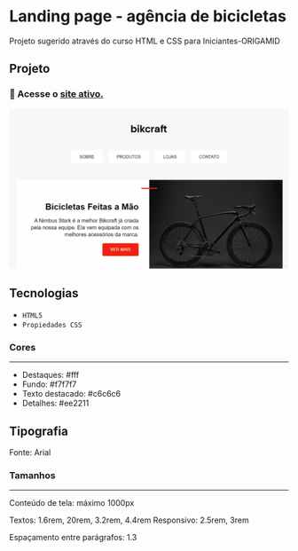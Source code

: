 # Landing page - agência de bicicletas
Projeto sugerido através do curso HTML e CSS para Iniciantes-ORIGAMID

## Projeto
### 🔗 Acesse o <a href="https://keylalins.github.io/bikcraft-landing-page/" title="Acessar" target="_blank">site ativo.</a>

<img src="./src/design/bikcraft-desktop.gif" target="_blank">

## Tecnologias
- `HTML5`
- `Propiedades CSS`

### Cores
---
- Destaques: #fff
- Fundo: #f7f7f7
- Texto destacado: #c6c6c6
- Detalhes: #ee2211

## Tipografia

Fonte: Arial

### Tamanhos
---
Conteúdo de tela: máximo 1000px

Textos: 1.6rem, 20rem, 3.2rem, 4.4rem
Responsivo: 2.5rem, 3rem

Espaçamento entre parágrafos: 1.3 
